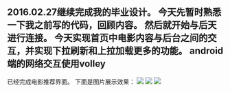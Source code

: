 2016.02.27继续完成我的毕业设计。
今天先暂时熟悉一下我之前写的代码，回顾内容。
然后就开始与后天进行连接。
今天实现首页中电影内容与后台之间的交互，并实现下拉刷新和上拉加载更多的功能。
android端的网络交互使用volley
--------------------------------
已经完成电影推荐界面。
下面是图片展示效果：
![](https://github.com/hpulzl/MovieRecommend/raw/master/image/home1.png)
![](https://github.com/hpulzl/MovieRecommend/raw/master/image/home2.png)
![](https://github.com/hpulzl/MovieRecommend/raw/master/image/home3.png)
